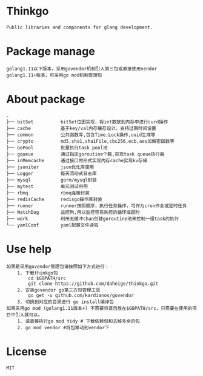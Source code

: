 # Thinkgo
    Public libraries and components for glang development.
# Package manage
    golang1.11以下版本，采用govendor机制引入第三包或直接使用vendor
    golang1.11+版本，可采用go mod机制管理包

# About package
    .
    ├── bitSet          bitSet位图实现，将int数放到内存中进行curd操作
    ├── cache           基于key/val内存缓存设计，支持过期时间设置
    ├── common          公共函数库,包含Time,Lock操作,uuid生成等
    ├── crypto          md5,sha1,sha1File,cbc256,ecb,aes加解密函数等
    ├── GoPool          批量执行task pool池
    ├── gqueue          通过指定goroutine个数,实现task queue执行器
    ├── inMemcache      通过接口的形式实现内存cache实现kv存储
    ├── jsoniter        json优化库使用
    ├── Logger          每天流动式日志库
    ├── mysql           gorm/mysql封装
    ├── mytest          单元测试用例
    ├── rbmq            rbmq连接封装
    ├── redisCache      redisgo操作库封装
    ├── runner          runner按照顺序，执行任务操作，可作为cron作业或定时任务
    ├── WatchDog        监控狗,用以监控容易失控的循环或超时
    ├── work            利用无缓冲chan创建goroutine池来控制一组task的执行
    └── yamlConf        yaml配置文件读取

# Use help
    如果是采用govendor管理包请按照如下方式进行：
        1. 下载thinkgo包
            cd $GOPATH/src
            git clone https://github.com/daheige/thinkgo.git
        2. 安装govendor go第三方包管理工具
            go get -u github.com/kardianos/govendor
        3. 切换到对应的目录进行 go install编译包
    如果采用go mod (golang1.11版本+) 不需要将该包放在$GOPATH/src，只需要在使用的项目中引入就可以。
        1. 请直接执行go mod tidy # 下载依赖包和去掉多余的包
        2. go mod vendor #将包移动到vendor下
# License
    MIT
